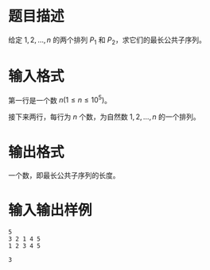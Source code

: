 # 题目描述

给定 $1,2,\ldots,n$ 的两个排列 $P_1$ 和 $P_2$，求它们的最长公共子序列。

# 输入格式

第一行是一个数 $n(1 \leq n \leq {10}^5)$。

接下来两行，每行为 $n$ 个数，为自然数 $1,2,\ldots,n$ 的一个排列。

# 输出格式

一个数，即最长公共子序列的长度。

# 输入输出样例

```input1
5
3 2 1 4 5
1 2 3 4 5
```

```output1
3
```
